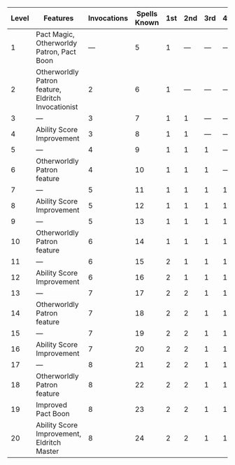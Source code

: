 | Level | Features                                            | Invocations | Spells Known | 1st | 2nd     | 3rd     | 4th     | 5th     | 6th     | 7th     | 8th     | 9th     |
|-------|-----------------------------------------------------|-------------|--------------|-----|---------|---------|---------|---------|---------|---------|---------|---------|
| 1     | Pact Magic, Otherworldy Patron, Pact Boon           | &mdash;     | 5            | 1   | &mdash; | &mdash; | &mdash; | &mdash; | &mdash; | &mdash; | &mdash; | &mdash; |
| 2     | Otherworldly Patron feature, Eldritch Invocationist | 2           | 6            | 1   | &mdash; | &mdash; | &mdash; | &mdash; | &mdash; | &mdash; | &mdash; | &mdash; |
| 3     | &mdash;                                             | 3           | 7            | 1   | 1       | &mdash; | &mdash; | &mdash; | &mdash; | &mdash; | &mdash; | &mdash; |
| 4     | Ability Score Improvement                           | 3           | 8            | 1   | 1       | &mdash; | &mdash; | &mdash; | &mdash; | &mdash; | &mdash; | &mdash; |
| 5     | &mdash;                                             | 4           | 9            | 1   | 1       | 1       | &mdash; | &mdash; | &mdash; | &mdash; | &mdash; | &mdash; |
| 6     | Otherworldly Patron feature                         | 4           | 10           | 1   | 1       | 1       | &mdash; | &mdash; | &mdash; | &mdash; | &mdash; | &mdash; |
| 7     | &mdash;                                             | 5           | 11           | 1   | 1       | 1       | 1       | &mdash; | &mdash; | &mdash; | &mdash; | &mdash; |
| 8     | Ability Score Improvement                           | 5           | 12           | 1   | 1       | 1       | 1       | &mdash; | &mdash; | &mdash; | &mdash; | &mdash; |
| 9     | &mdash;                                             | 5           | 13           | 1   | 1       | 1       | 1       | 1       | &mdash; | &mdash; | &mdash; | &mdash; |
| 10    | Otherworldly Patron feature                         | 6           | 14           | 1   | 1       | 1       | 1       | 1       | &mdash; | &mdash; | &mdash; | &mdash; |
| 11    | &mdash;                                             | 6           | 15           | 2   | 1       | 1       | 1       | 1       | 1       | &mdash; | &mdash; | &mdash; |
| 12    | Ability Score Improvement                           | 6           | 16           | 2   | 1       | 1       | 1       | 1       | 1       | &mdash; | &mdash; | &mdash; |
| 13    | &mdash;                                             | 7           | 17           | 2   | 2       | 1       | 1       | 1       | 1       | 1       | &mdash; | &mdash; |
| 14    | Otherworldly Patron feature                         | 7           | 18           | 2   | 2       | 1       | 1       | 1       | 1       | 1       | &mdash; | &mdash; |
| 15    | &mdash;                                             | 7           | 19           | 2   | 2       | 1       | 1       | 1       | 1       | 1       | 1       | &mdash; |
| 16    | Ability Score Improvement                           | 7           | 20           | 2   | 2       | 1       | 1       | 1       | 1       | 1       | 1       | &mdash; |
| 17    | &mdash;                                             | 8           | 21           | 2   | 2       | 1       | 1       | 1       | 1       | 1       | 1       | 1       |
| 18    | Otherworldly Patron feature                         | 8           | 22           | 2   | 2       | 1       | 1       | 1       | 1       | 1       | 1       | 1       |
| 19    | Improved Pact Boon                                  | 8           | 23           | 2   | 2       | 1       | 1       | 1       | 1       | 1       | 1       | 1       |
| 20    | Ability Score Improvement, Eldritch Master          | 8           | 24           | 2   | 2       | 1       | 1       | 1       | 1       | 1       | 1       | 1       |
